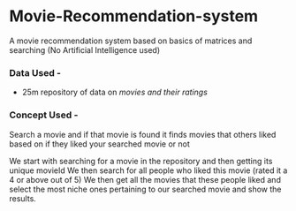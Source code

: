 # Movie-Recommendation-system
A movie recommendation system based on basics of matrices and searching (No Artificial Intelligence used)

### Data Used - 
   - 25m repository of data on _*movies and their ratings*_

### Concept Used - 

Search a movie and if that movie is found it finds movies that others liked based on if they liked your searched movie or not

We start with searching for a movie in the repository and then getting its unique movieId
We then search for all people who liked this movie (rated it a 4 or above out of 5)
We then get all the movies that these people liked and select the most niche ones pertaining to our searched movie and show the results.
